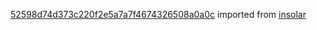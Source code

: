 [52598d74d373c220f2e5a7a7f4674326508a0a0c](https://github.com/insolar/insolar/commit/52598d74d373c220f2e5a7a7f4674326508a0a0c) imported from [insolar](https://github.com/insolar/insolar)
